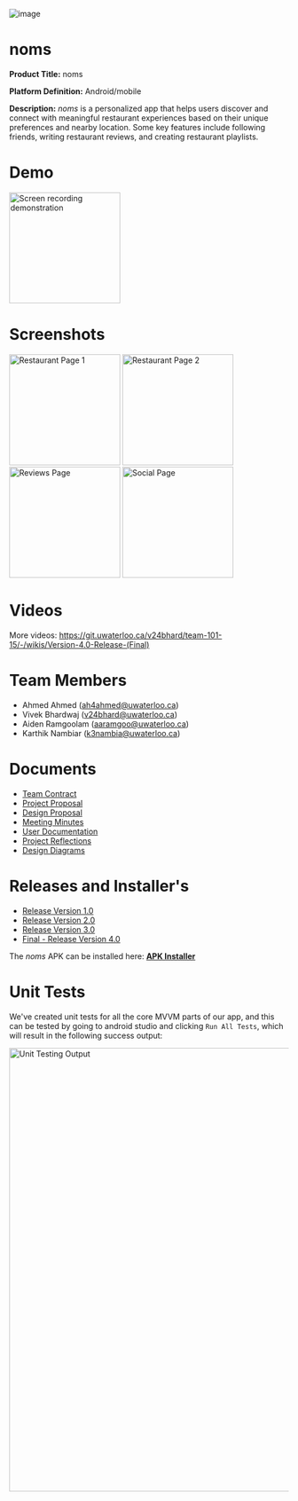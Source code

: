 ![image](https://github.com/user-attachments/assets/f09c0fd0-fbc6-460e-a487-6cde7c9c922c)

# noms

**Product Title:** noms

**Platform Definition:** Android/mobile

**Description:** *noms* is a personalized app that helps users discover and connect with meaningful restaurant experiences based on their unique preferences and nearby location. Some key features include following friends, writing restaurant reviews, and creating restaurant playlists.

# Demo
<div display="flex" flex-wrap="wrap" gap="10" justify-content="center">
	<img src="./Wiki_images/recording_noms.gif" alt="Screen recording demonstration" width="200">
</div>

# Screenshots
<div display="flex" flex-wrap="wrap" gap="10" justify-content="center">
	<img src="./Wiki_images/restaurant1.png" alt="Restaurant Page 1" width="200">
	<img src="./Wiki_images/restaurant2.png" alt="Restaurant Page 2" width="200">
	<img src="./Wiki_images/review.png" alt="Reviews Page" width="200">
	<img src="./Wiki_images/social.png" alt="Social Page" width="200">
</div>

# Videos
More videos:
https://git.uwaterloo.ca/v24bhard/team-101-15/-/wikis/Version-4.0-Release-(Final)

# Team Members
- Ahmed Ahmed (ah4ahmed@uwaterloo.ca)
- Vivek Bhardwaj (v24bhard@uwaterloo.ca)
- Aiden Ramgoolam (aaramgoo@uwaterloo.ca)
- Karthik Nambiar (k3nambia@uwaterloo.ca)

# Documents

- [Team Contract](https://git.uwaterloo.ca/v24bhard/team-101-15/-/wikis/Team-Contract)
- [Project Proposal](https://git.uwaterloo.ca/v24bhard/team-101-15/-/wikis/Project-Proposal)
- [Design Proposal](https://git.uwaterloo.ca/v24bhard/team-101-15/-/wikis/Design-Proposal)
- [Meeting Minutes](https://git.uwaterloo.ca/v24bhard/team-101-15/-/wikis/Sprint-1-meeting-minutes---M4)
- [User Documentation](https://git.uwaterloo.ca/v24bhard/team-101-15/-/wikis/User-documentation)
- [Project Reflections](https://git.uwaterloo.ca/v24bhard/team-101-15/-/wikis/Project-reflections)
- [Design Diagrams](https://git.uwaterloo.ca/v24bhard/team-101-15/-/wikis/Design-diagrams)

# Releases and Installer's
- [Release Version 1.0](https://git.uwaterloo.ca/v24bhard/team-101-15/-/wikis/Version-1.0-Release)
- [Release Version 2.0](https://git.uwaterloo.ca/v24bhard/team-101-15/-/wikis/Version-2.0-Release)
- [Release Version 3.0](https://git.uwaterloo.ca/v24bhard/team-101-15/-/wikis/Version-3.0-Release)
- [Final - Release Version 4.0](https://git.uwaterloo.ca/v24bhard/team-101-15/-/releases/Final)

The *noms* APK can be installed here: [**APK Installer**](https://git.uwaterloo.ca/v24bhard/team-101-15/-/blob/main/app/release/app-release.apk?ref_type=heads)

# Unit Tests
We've created unit tests for all the core MVVM parts of our app, and this can be tested by going to android studio and clicking `Run All Tests`, which will result in the following success output:

<img src="./Wiki_images/tests.png" alt="Unit Testing Output" width="800">
